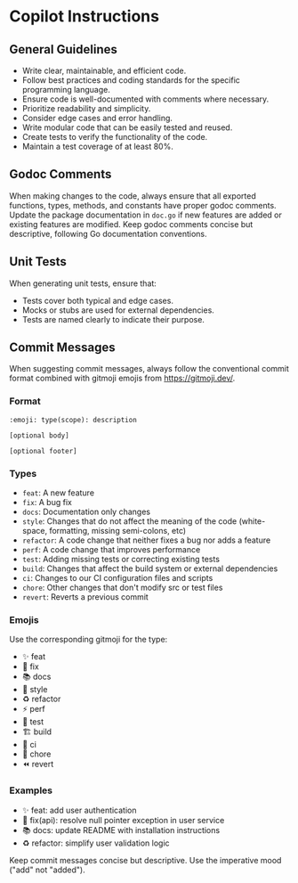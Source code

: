 # Copilot Instructions

## General Guidelines
- Write clear, maintainable, and efficient code.
- Follow best practices and coding standards for the specific programming language.
- Ensure code is well-documented with comments where necessary.
- Prioritize readability and simplicity.
- Consider edge cases and error handling.
- Write modular code that can be easily tested and reused.
- Create tests to verify the functionality of the code.
- Maintain a test coverage of at least 80%.

## Godoc Comments

When making changes to the code, always ensure that all exported functions, types, methods, and constants have proper godoc comments. Update the package documentation in `doc.go` if new features are added or existing features are modified. Keep godoc comments concise but descriptive, following Go documentation conventions.

## Unit Tests

When generating unit tests, ensure that:
- Tests cover both typical and edge cases.
- Mocks or stubs are used for external dependencies.
- Tests are named clearly to indicate their purpose.

## Commit Messages

When suggesting commit messages, always follow the conventional commit format combined with gitmoji emojis from https://gitmoji.dev/.

### Format
```TXT
:emoji: type(scope): description

[optional body]

[optional footer]
```

### Types
- `feat`: A new feature
- `fix`: A bug fix
- `docs`: Documentation only changes
- `style`: Changes that do not affect the meaning of the code (white-space, formatting, missing semi-colons, etc)
- `refactor`: A code change that neither fixes a bug nor adds a feature
- `perf`: A code change that improves performance
- `test`: Adding missing tests or correcting existing tests
- `build`: Changes that affect the build system or external dependencies
- `ci`: Changes to our CI configuration files and scripts
- `chore`: Other changes that don't modify src or test files
- `revert`: Reverts a previous commit

### Emojis
Use the corresponding gitmoji for the type:
- ✨ feat
- 🐛 fix
- 📚 docs
- 💎 style
- ♻️ refactor
- ⚡ perf
- 🧪 test
- 🏗️ build
- 👷 ci
- 🧹 chore
- ⏪ revert

### Examples
- ✨ feat: add user authentication
- 🐛 fix(api): resolve null pointer exception in user service
- 📚 docs: update README with installation instructions
- ♻️ refactor: simplify user validation logic

Keep commit messages concise but descriptive. Use the imperative mood ("add" not "added").